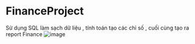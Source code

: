 # FinanceProject
Sử dụng SQL làm sạch dữ liệu , tính toán tạo các chỉ số , cuối cùng tạo ra report Finance
 ![image](https://private-user-images.githubusercontent.com/153256289/331778119-d8c15911-a967-4cc0-a350-948ed2520744.jpg?jwt=eyJhbGciOiJIUzI1NiIsInR5cCI6IkpXVCJ9.eyJpc3MiOiJnaXRodWIuY29tIiwiYXVkIjoicmF3LmdpdGh1YnVzZXJjb250ZW50LmNvbSIsImtleSI6ImtleTUiLCJleHAiOjE3MTYwMTk3NDYsIm5iZiI6MTcxNjAxOTQ0NiwicGF0aCI6Ii8xNTMyNTYyODkvMzMxNzc4MTE5LWQ4YzE1OTExLWE5NjctNGNjMC1hMzUwLTk0OGVkMjUyMDc0NC5qcGc_WC1BbXotQWxnb3JpdGhtPUFXUzQtSE1BQy1TSEEyNTYmWC1BbXotQ3JlZGVudGlhbD1BS0lBVkNPRFlMU0E1M1BRSzRaQSUyRjIwMjQwNTE4JTJGdXMtZWFzdC0xJTJGczMlMkZhd3M0X3JlcXVlc3QmWC1BbXotRGF0ZT0yMDI0MDUxOFQwODA0MDZaJlgtQW16LUV4cGlyZXM9MzAwJlgtQW16LVNpZ25hdHVyZT02MjkwYTRmYWM0Y2NhZDY3YzY0YjE4NTBkOTgzNjUwODE1NmNiZDY2MWU5M2I3YWNhMGQyOWI3OWY1N2NiMmRmJlgtQW16LVNpZ25lZEhlYWRlcnM9aG9zdCZhY3Rvcl9pZD0wJmtleV9pZD0wJnJlcG9faWQ9MCJ9.3nK0ASkSwMVN_4-WgQny4l0SSiLC90iD4vIVvIZHtns)

